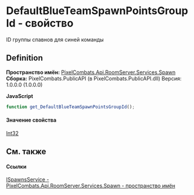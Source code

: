 # DefaultBlueTeamSpawnPointsGroupId - свойство


ID группы спавнов для синей команды



## Definition
**Пространство имён:** <a href="0971793b-47eb-58b2-d7a8-6c570042d7d9">PixelCombats.Api.RoomServer.Services.Spawn</a>  
**Сборка:** PixelCombats.PublicAPI (в PixelCombats.PublicAPI.dll) Версия: 1.0.0.0 (1.0.0.0)

**JavaScript**
``` JavaScript
function get_DefaultBlueTeamSpawnPointsGroupId();

```



#### Значение свойства
<a href="https://learn.microsoft.com/dotnet/api/system.int32" target="_blank" rel="noopener noreferrer">Int32</a>

## См. также


#### Ссылки
<a href="17fb7240-ba91-aa2e-7032-5ac8830ded78">ISpawnsService - </a>  
<a href="0971793b-47eb-58b2-d7a8-6c570042d7d9">PixelCombats.Api.RoomServer.Services.Spawn - пространство имён</a>  
